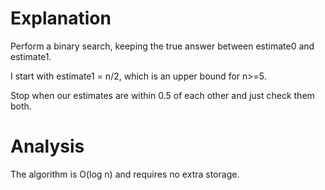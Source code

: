 # Explanation


Perform a binary search, keeping the true answer between estimate0 and estimate1.

I start with estimate1 = n/2, which is an upper bound for n>=5.

Stop when our estimates are within 0.5 of each other and just check them both.


# Analysis


The algorithm is O(log n) and requires no extra storage.
